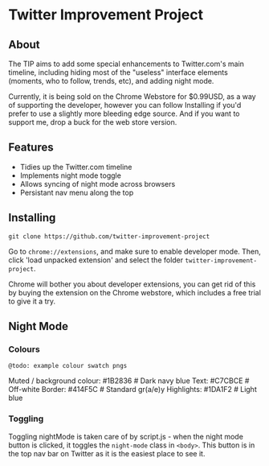 # Twitter Improvement Project

## About

The TIP aims to add some special enhancements to Twitter.com's 
main timeline, including hiding most of the "useless" interface 
elements (moments, who to follow, trends, etc), and adding night
mode.

Currently, it is being sold on the Chrome Webstore for $0.99USD,
as a way of supporting the developer, however you can follow Installing
if you'd prefer to use a slightly more bleeding edge source. And 
if you want to support me, drop a buck for the web store version.

## Features

 - Tidies up the Twitter.com timeline
 - Implements night mode toggle
 - Allows syncing of night mode across browsers
 - Persistant nav menu along the top

## Installing

`git clone https://github.com/twitter-improvement-project`

Go to `chrome://extensions`, and make sure to enable developer mode.
Then, click 'load unpacked extension' and select the folder 
`twitter-improvement-project`.

Chrome will bother you about developer extensions, you can get rid
of this by buying the extension on the Chrome webstore, which
includes a free trial to give it a try.

## Night Mode

### Colours

`@todo: example colour swatch pngs`

Muted / background colour: #1B2836  # Dark navy blue
Text: #C7CBCE  # Off-white
Border: #414F5C  # Standard gr(a/e)y
Highlights: #1DA1F2  # Light blue

### Toggling

Toggling nightMode is taken care of by script.js - when 
the night mode button is clicked, it toggles the `night-mode` class
in `<body>`. This button is in the top nav bar on Twitter as it
is the easiest place to see it.
